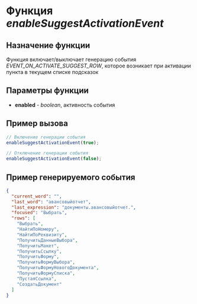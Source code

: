 # Функция *enableSuggestActivationEvent*
## Назначение функции
Функция включает/выключает генерацию события *EVENT_ON_ACTIVATE_SUGGEST_ROW*, которое возникает при активации пункта в текущем списке подсказок

## Параметры функции
* **enabled** - *boolean*, активность события

## Пример вызова
```javascript
// Включение генерации события
enableSuggestActivationEvent(true);

// Отключение генерации события
enableSuggestActivationEvent(false);
```

## Пример генерируемого события
```json
{
  "current_word": "",
  "last_word": "авансовыйотчет",
  "last_expression": "документы.авансовыйотчет.",
  "focused": "Выбрать",
  "rows": [
    "Выбрать",
    "НайтиПоНомеру",
    "НайтиПоРеквизиту",
    "ПолучитьДанныеВыбора",
    "ПолучитьМакет",
    "ПолучитьСсылку",
    "ПолучитьФорму",
    "ПолучитьФормуВыбора",
    "ПолучитьФормуНовогоДокумента",
    "ПолучитьФормуСписка",
    "ПустаяСсылка",
    "СоздатьДокумент"
  ]
}
```